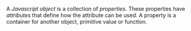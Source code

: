 A *Javascript object* is a collection of *properties*. These properties have *attributes* that
define how the attribute can be used. A property is a container for another object, primitive
value or function.
